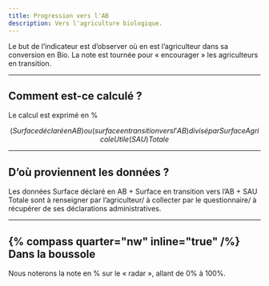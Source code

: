 ```yaml
---
title: Progression vers l'AB
description: Vers l'agriculture biologique.
---
```


Le but de l’indicateur est d’observer où en est l’agriculteur dans sa conversion en Bio. La note est tournée pour « encourager » les agriculteurs en
transition.

---

## Comment est-ce calculé ?

Le calcul est exprimé en %

```math
(Surface déclaré en AB) ou (surface en transition vers l’AB)

divisé par

Surface Agricole Utile (SAU) Totale
```

---

## D’où proviennent les données ?

Les données Surface déclaré en AB + Surface en transition vers l’AB + SAU Totale sont à renseigner par l’agriculteur/ à collecter par le questionnaire/ à récupérer de ses déclarations administratives.

---

## {% compass quarter="nw" inline="true" /%} Dans la boussole

Nous noterons la note en % sur le « radar », allant de 0% à 100%.
